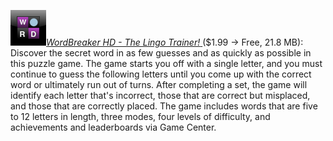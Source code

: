 [![img](wordbreaker-icon.png)](https://getapp.cc/app/396445487)[*WordBreaker HD - The Lingo Trainer!* ](https://getapp.cc/app/396445487)($1.99 → Free, 21.8 MB): Discover the secret word in as few guesses and as quickly as possible in this puzzle game. The game starts you off with a single letter, and you must continue to guess the following letters until you come up with the correct word or ultimately run out of turns. After completing a set, the game will identify each letter that's incorrect, those that are correct but misplaced, and those that are correctly placed. The game includes words that are five to 12 letters in length, three modes, four levels of difficulty, and achievements and leaderboards via Game Center.